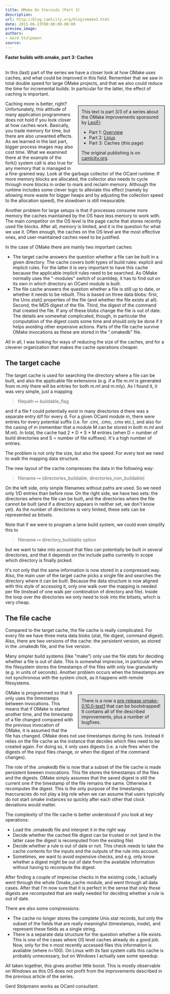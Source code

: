 ```yaml
---
title: OMake On Steroids (Part 3)
description:
url: http://blog.camlcity.org/blog/omake3.html
date: 2015-06-23T00:00:00-00:00
preview_image:
authors:
- Gerd Stolpmann
source:
---
```




<div>
  <b>Faster builds with omake, part 3: Caches</b><br/>&nbsp;
</div>

<div>
  
In this (last) part of the series we have a closer look at how OMake uses
caches, and what could be improved in this field. Remember that we saw
in total double speed for large OMake projects, and that we also could
reduce the time for incremental builds. In particular for the latter, the
effect of caching is important.

<cc-field name="maintext">
<div style="float:right; width:50%; border: 1px solid black; padding: 10px; margin-left: 1em; margin-bottom: 1em; margin-top: 1em; background-color: #E0E0E0">
This text is part 3/3 of a series about the OMake improvements
sponsored by <a href="http://lexifi.com">LexiFi</a>:
<ul>
  <li>Part 1: <a href="http://blog.camlcity.org/blog/omake1.html">Overview</a>
  </li><li>Part 2: <a href="http://blog.camlcity.org/blog/omake2.html">Linux</a>
  </li><li>Part 3: Caches (this page)
</li></ul>
The original publishing is on <a href="http://blog.camlcity.org/blog">camlcity.org</a>.
</div>
<p>
Caching more is better, right? Unfortunately, this attitude of many
application programmers does not hold if you look closer at how caches
work. Basically, you trade memory for time, but there are also unwanted
effects. As we learned in the last part, bigger process images may also
cost time. What we examined there at the example of the fork() system
call is also true for any memory that is managed in a fine-grained
way. Look at the garbage collector of the OCaml runtime: If more memory
blocks are allocated, the collector also needs to cycle through more
blocks in order to mark and reclaim memory. Although the runtime includes
some clever logic to alleviate this effect (namely by allowing more waste
for bigger heaps and by adjusting the collection speed to the allocation
speed), the slowdown is still measurable.

</p><p>
Another problem for large setups is that if processes consume more
memory the caches maintained by the OS have less memory to work with.
The main competitor on the OS level is the page cache that stores
recently used file blocks. After all, memory is limited, and it is
the question for what we use it. Often enough, the caches on the OS
level are the most effective ones, and user-maintained caches need
to be justified.

</p><p>
In the case of OMake there are mainly two important caches:

</p><ul>
<li>The target cache answers the question whether a file can be built in
    a given directory. The cache covers both types of build rules: explicit
    and implicit rules. For the latter it is very important to have this
    cache because the applicable implicit rules need to be searched.
    As OMake normally uses the &quot;-modules&quot; switch of ocamldep, it has to
    find out on its own in which directory an OCaml module is built.
</li><li>The file cache answers the question whether a file is still up to date,
    or whether it needs to be rebuilt. This is based on three data blobs:
    first, the Unix.stat() properties of the file (and whether the file
    exists at all). Second, the MD5 digest of the file. Third, the digest
    of the command that created the file. If any of these blobs change
    the file is out of date. The details are somewhat complicated, though,
    in particular the computation of the digest costs some time and should
    only be done if it helps avoiding other expensive actions. Parts of the file
    cache survive OMake invocations as these are stored in the &quot;.omakedb&quot;
    file.
</li></ul>

<p>
All in all, I was looking for ways of reducing the size of the caches, and
for a cleverer organization that makes the cache operations cheaper.

</p><h2>The target cache</h2>

The target cache is used for searching the directory where a file can be
built, and also the applicable file extensions (e.g. if a file m.ml
is generated from m.mly there will be entries for both m.ml and m.mly).
As I found it, it was very simple, just a mapping

<blockquote>
filepath &#8614; buildable_flag
</blockquote>

and if a file f could potentially exist in many directories d there
was a separate entry d/f for every d. For a given OCaml module m,
there were entries for every potential suffix (i.e. for .cmi, .cmo, .cmx
etc.), and also for the casing of m (remember that a module M can be
stored in both m.ml and M.ml). In total, the cache had 2 * D * S * M
entries (when D = number of build directories and S = number of file
suffixes). It's a high number of entries.

<p>
The problem is not only the size, but also the speed: For every test
we need to walk the mapping data structure.

</p><p>
The new layout of the cache compresses the data in the following way:

</p><blockquote>
filename &#8614; (directories_buildable, directories_non_buildable)
</blockquote>

On the left side, only simple filenames without paths are used. So
we need only 1/D entries than before now. On the right side, we have
two sets: the directories where the file can be built, and the directories
where the file cannot be built (and if a directory appears in neither
set, we don't know yet). As the number of directories is very limited,
these sets can be represented as bitsets.

<p>
Note that if we were to program a lame build system, we could even
simplify this to

</p><blockquote>
filename &#8614; directory_buildable option
</blockquote>

but we want to take into account that files can potentially be built in
several directories, and that it depends on the include paths currently
in scope which directory is finally picked.

<p>
It's not only that the same information is now stored in a compressed
way. Also, the main user of the target cache picks a single file and
searches the directory where it can be built. Because the data structure
is now aligned with this style of accessing it, only one walk over the
mapping is needed per file (instead of one walk per combination of directory
and file). Inside the loop over the directories we only need to look into
the bitsets, which is very cheap.



</p><h2>The file cache</h2>

Compared to the target cache, the file cache is really complicated. For
every file we have three meta data blobs (stat, file digest, command
digest). Also, there are two versions of the cache: the persistent
version, as stored in the .omakedb file, and the live version.

<p>
Many simpler build systems (like &quot;make&quot;) only use the file stats for
deciding whether a file is out of date. This is somewhat imprecise,
in particular when the filesystem stores the timestamps of the files
with only low granularity (e.g. in units of seconds). Another problem
occurs when the timestamps are not synchronous with the system clock,
as it happens with remote filesystems.

</p><div style="float:right; width:50%; border: 1px solid black; padding: 10px; margin-left: 1em; margin-top: 1em; background-color: #E0E0E0">
There is a now a <a href="https://github.com/gerdstolpmann/omake-fork/tags">pre-release omake-0.10.0-test1</a> that can be bootstrapped! It contains all
of the described improvements, plus a number of bugfixes.
</div>

<p>
OMake is programmed so that it only uses the timestamps between
invocations. This means that if OMake is started another time, and the
timestamp of a file changed compared with the previous invocation of
OMake, it is assumed that the file has changed. OMake does not use
timestamps during its runs. Instead it relies on the file cache as the
instance that decides which files need to be created again. For doing
so, it only uses digests (i.e. a rule fires when the digests of the
input files change, or when the digest of the command changes).

</p><p>
The role of the .omakedb file is now that a subset of the file cache
is made persistent beween invocations. This file stores the timestamps
of the files and the digests. OMake simply assumes that the saved digest
is still the current one if the timestamp of the file remains the same.
Otherwise it recomputes the digest. This is the only purpose of the
timestamps. Inaccuracies do not play a big role when we can assume that
users typically do not start omake instances so quickly after each other
that clock deviations would matter.

</p><p>
The complexity of the file cache is better understood if you look at
key operations:

</p><ul>
  <li>Load the .omakedb file and interpret it in the right way
  </li><li>Decide whether the cached file digest can be trusted or not
      (and in the latter case the digest is recomputed from the existing
      file)
  </li><li>Decide whether a rule is out of date or not. This check needs
      to take the cache contents for the inputs and the outputs of
      the rule into account.
  </li><li>Sometimes, we want to avoid expensive checks, and e.g. only know
      whether a digest might be out of date from the available information
      without having to recompute the digest.
</li></ul>

<p>
After finding a couple of imprecise checks in the existing code, I
actually went through the whole Omake_cache module, and went through
all data cases. After that I'm now sure that it is perfect in the sense
that only those digests are recomputed that are really needed for
deciding whether a rule is out of date.

</p><p>
There are also some compressions:

</p><ul>
  <li>The cache no longer stores the complete Unix.stat records, but only
      the subset of the fields that are really meaningful (timestamps, inode),
      and represent these fields as a single string.
  </li><li>There is a separate data structure for the question whether a file
      exists. This is one of the cases where OS level caches already do a
      good job. Now, only for the n most recently accessed files this
      information is available (where n=100). On Linux with its fast system
      calls this cache is probably unnecessary, but on Windows I actually saw some
      speedup.
</li></ul>

<p>
All taken together, this gives another little boost. This is mostly observable
on Windows as this OS does not profit from the improvements described in the
previous article of the series.

<img src="http://blog.camlcity.org/files/img/blog/omake3_bug.gif" width="1" height="1"/>
</p></cc-field>
</div>

<div>
  
</div>

<div>
  Gerd Stolpmann works as OCaml consultant.

</div>

<div>
  
</div>


          
